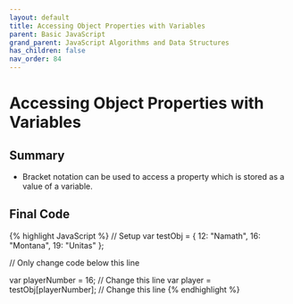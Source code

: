 ```yaml
---
layout: default
title: Accessing Object Properties with Variables
parent: Basic JavaScript
grand_parent: JavaScript Algorithms and Data Structures
has_children: false
nav_order: 84
---
```

# Accessing Object Properties with Variables
## Summary
- Bracket notation can be used to access a property which is stored as a value of a variable.

## Final Code

{% highlight JavaScript %}
// Setup
var testObj = {
  12: "Namath",
  16: "Montana",
  19: "Unitas"
};

// Only change code below this line

var playerNumber = 16;       // Change this line
var player = testObj[playerNumber];   // Change this line
{% endhighlight %}